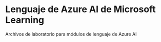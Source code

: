 # Lenguaje de Azure AI de Microsoft Learning
Archivos de laboratorio para módulos de lenguaje de Azure AI
